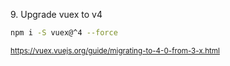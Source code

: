 9\. Upgrade vuex to v4

```bash
npm i -S vuex@^4 --force
```

<small>

https://vuex.vuejs.org/guide/migrating-to-4-0-from-3-x.html

</small>


<aside class="notes">
</aside>
